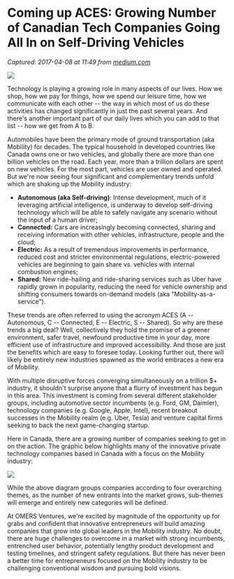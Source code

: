 # Coming up ACES: Growing Number of Canadian Tech Companies Going All In on Self-Driving Vehicles

_Captured: 2017-04-08 at 11:49 from [medium.com](https://medium.com/@briankobus/coming-up-aces-growing-number-of-canadian-tech-companies-going-all-in-on-self-driving-vehicles-26e65657c66?source=userActivityShare-c79006fee040-1491644944)_

![](https://cdn-images-1.medium.com/max/600/0*dYhcwySxposU7C7h.jpg)

Technology is playing a growing role in many aspects of our lives. How we shop, how we pay for things, how we spend our leisure time, how we communicate with each other -- the way in which most of us do these activities has changed significantly in just the past several years. And there's another important part of our daily lives which you can add to that list -- how we get from A to B.

Automobiles have been the primary mode of ground transportation (aka Mobility) for decades. The typical household in developed countries like Canada owns one or two vehicles, and globally there are more than one billion vehicles on the road. Each year, more than a trillion dollars are spent on new vehicles. For the most part, vehicles are user owned and operated. But we're now seeing four significant and complementary trends unfold which are shaking up the Mobility industry:

  * **Autonomous (aka Self-driving)**: Intense development, much of it leveraging artificial intelligence, is underway to develop self-driving technology which will be able to safely navigate any scenario without the input of a human driver;
  * **Connected:** Cars are increasingly becoming connected, sharing and receiving information with other vehicles, infrastructure, people and the cloud;
  * **Electric:** As a result of tremendous improvements in performance, reduced cost and stricter environmental regulations, electric-powered vehicles are beginning to gain share vs. vehicles with internal combustion engines;
  * **Shared:** New ride-hailing and ride-sharing services such as Uber have rapidly grown in popularity, reducing the need for vehicle ownership and shifting consumers towards on-demand models (aka "Mobility-as-a-service").

These trends are often referred to using the acronym ACES (A -- Autonomous, C -- Connected, E -- Electric, S -- Shared). So why are these trends a big deal? Well, collectively they hold the promise of a greener environment, safer travel, newfound productive time in your day, more efficient use of infrastructure and improved accessibility. And those are just the benefits which are easy to foresee today. Looking further out, there will likely be entirely new industries spawned as the world embraces a new era of Mobility.

With multiple disruptive forces converging simultaneously on a trillion $+ industry, it shouldn't surprise anyone that a flurry of investment has begun in this area. This investment is coming from several different stakeholder groups, including automotive sector incumbents (e.g. Ford, GM, Daimler), technology companies (e.g. Google, Apple, Intel), recent breakout successes in the Mobility realm (e.g. Uber, Tesla) and venture capital firms seeking to back the next game-changing startup.

Here in Canada, there are a growing number of companies seeking to get in on the action. The graphic below highlights many of the innovative private technology companies based in Canada with a focus on the Mobility industry:

![](https://cdn-images-1.medium.com/max/800/1*x6gGREhmexk4f80q2qDE3g.png)

While the above diagram groups companies according to four overarching themes, as the number of new entrants into the market grows, sub-themes will emerge and entirely new categories will be defined.

At OMERS Ventures, we're excited by magnitude of the opportunity up for grabs and confident that innovative entrepreneurs will build amazing companies that grow into global leaders in the Mobility industry. No doubt, there are huge challenges to overcome in a market with strong incumbents, entrenched user behavior, potentially lengthy product development and testing timelines, and stringent safety regulations. But there has never been a better time for entrepreneurs focused on the Mobility industry to be challenging conventional wisdom and pursuing bold visions.
